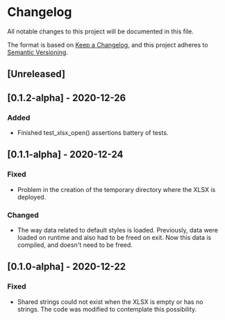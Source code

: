 # Changelog
All notable changes to this project will be documented in this file.

The format is based on [Keep a Changelog](https://keepachangelog.com/en/1.0.0/),
and this project adheres to [Semantic Versioning](https://semver.org/spec/v2.0.0.html).

## [Unreleased]

## [0.1.2-alpha] - 2020-12-26
### Added
- Finished test_xlsx_open() assertions battery of tests.

## [0.1.1-alpha] - 2020-12-24
### Fixed
- Problem in the creation of the temporary directory where the XLSX is deployed.

### Changed
- The way data related to default styles is loaded. Previously, data were loaded on runtime and also had to be freed 
  on exit. Now this data is compiled, and doesn't need to be freed.

## [0.1.0-alpha] - 2020-12-22
### Fixed
- Shared strings could not exist when the XLSX is empty or has no strings. The code was modified to contemplate this 
  possibility.